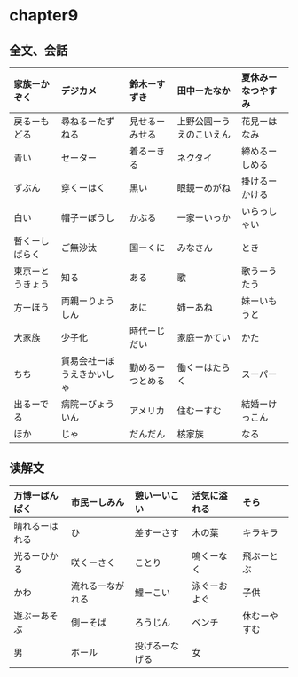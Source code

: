 # chapter9
## 全文、会話
| 家族ーかぞく     | デジカメ                   | 鈴木ーすずき     | 田中ーたなか             | 夏休みーなつやすみ    |
|:-----------------|:---------------------------|:-----------------|:-------------------------|:----------------------|
| 戻るーもどる     | 尋ねるーたずねる           | 見せるーみせる   | 上野公園ーうえのこいえん | 花見ーはなみ          |
| 青い             | セーター                   | 着るーきる       | ネクタイ                 | 締めるーしめる|黄色い |
| ずぶん           | 穿くーはく                 | 黒い             | 眼鏡ーめがね             | 掛けるーかける        |
| 白い             | 帽子ーぼうし               | かぶる           | 一家ーいっか             | いらっしゃい          |
| 暫くーしばらく   | ご無沙汰                   | 国ーくに         | みなさん                 | とき                  |
| 東京ーとうきょう | 知る                       | ある             | 歌                       | 歌うーうたう          |
| 方ーほう         | 両親ーりょうしん           | あに             | 姉ーあね                 | 妹ーいもうと          |
| 大家族           | 少子化                     | 時代ーじだい     | 家庭ーかてい             | かた                  |
| ちち             | 貿易会社ーぼうえきかいしゃ | 勤めるーつとめる | 働くーはたらく           | スーパー              |
| 出るーでる       | 病院ーびょういん           | アメリカ         | 住むーすむ               | 結婚ーけっこん        |
| ほか             | じゃ                       | だんだん         | 核家族                   | なる                  |
## 读解文
| 万博ーばんぱく   | 市民ーしみん               | 憩いーいこい     | 活気に溢れる             | そら                  |
|:-----------------|:---------------------------|:-----------------|:-------------------------|:----------------------|
| 晴れるーはれる   | ひ                         | 差すーさす       | 木の葉                   | キラキラ              |
| 光るーひかる     | 咲くーさく                 | ことり           | 鳴くーなく               | 飛ぶーとぶ            |
| かわ             | 流れるーながれる           | 鯉ーこい         | 泳ぐーおよぐ             | 子供                  |
| 遊ぶーあそぶ     | 側ーそば                   | ろうじん         | ベンチ                   | 休むーやすむ          |
| 男               | ボール                     | 投げるーなげる   | 女                       |                       |